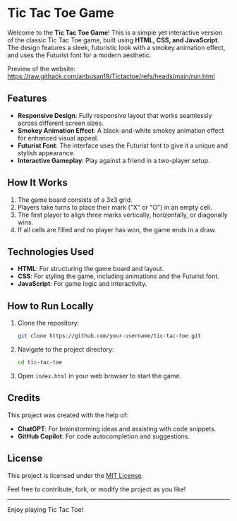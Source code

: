 # Tic Tac Toe Game

Welcome to the **Tic Tac Toe Game**! This is a simple yet interactive version of the classic Tic Tac Toe game, built using **HTML, CSS, and JavaScript**. The design features a sleek, futuristic look with a smokey animation effect, and uses the Futurist font for a modern aesthetic.

Preview of the website: https://raw.githack.com/anbusan19/Tictactoe/refs/heads/main/run.html

## Features

- **Responsive Design**: Fully responsive layout that works seamlessly across different screen sizes.
- **Smokey Animation Effect**: A black-and-white smokey animation effect for enhanced visual appeal.
- **Futurist Font**: The interface uses the Futurist font to give it a unique and stylish appearance.
- **Interactive Gameplay**: Play against a friend in a two-player setup.

## How It Works

1. The game board consists of a 3x3 grid.
2. Players take turns to place their mark ("X" or "O") in an empty cell.
3. The first player to align three marks vertically, horizontally, or diagonally wins.
4. If all cells are filled and no player has won, the game ends in a draw.

## Technologies Used

- **HTML**: For structuring the game board and layout.
- **CSS**: For styling the game, including animations and the Futurist font.
- **JavaScript**: For game logic and interactivity.

## How to Run Locally

1. Clone the repository:
   ```bash
   git clone https://github.com/your-username/tic-tac-toe.git
   ```
2. Navigate to the project directory:
   ```bash
   cd tic-tac-toe
   ```
3. Open `index.html` in your web browser to start the game.

## Credits

This project was created with the help of:
- **ChatGPT**: For brainstorming ideas and assisting with code snippets.
- **GitHub Copilot**: For code autocompletion and suggestions.

## License

This project is licensed under the [MIT License](LICENSE).

Feel free to contribute, fork, or modify the project as you like!

---

Enjoy playing Tic Tac Toe!
